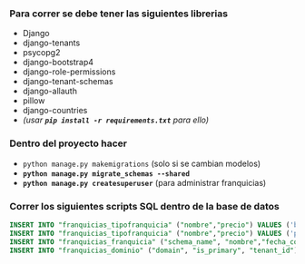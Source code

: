 ### Para correr se debe tener las siguientes librerias
- Django
- django-tenants
- psycopg2
- django-bootstrap4
- django-role-permissions
- django-tenant-schemas
- django-allauth
- pillow
- django-countries
- *(usar **`pip install -r requirements.txt`** para ello)*

### Dentro del proyecto hacer
- `python manage.py makemigrations` (solo si se cambian modelos)
- **`python manage.py migrate_schemas --shared`**
- **`python manage.py createsuperuser`** (para administrar franquicias)

### Correr los siguientes scripts SQL dentro de la base de datos
```SQL
INSERT INTO "franquicias_tipofranquicia" ("nombre","precio") VALUES ('basico',79);
INSERT INTO "franquicias_tipofranquicia" ("nombre","precio") VALUES ('premium',135);
INSERT INTO "franquicias_franquicia" ("schema_name", "nombre","fecha_corte","imagen","tipo_id") VALUES ('public', 'public',CURRENT_DATE,'images/logo.png',1);
INSERT INTO "franquicias_dominio" ("domain", "is_primary", "tenant_id") VALUES ('localhost', true, 1);
```